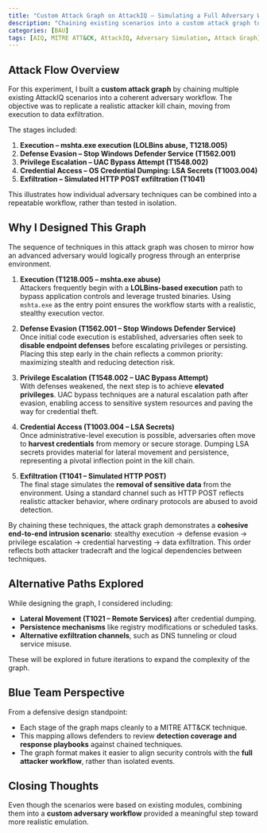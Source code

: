 ```yaml
---
title: "Custom Attack Graph on AttackIQ – Simulating a Full Adversary Workflow"
description: "Chaining existing scenarios into a custom attack graph to emulate a realistic adversary workflow across Execution, Defense Evasion, Privilege Escalation, Credential Access, and Exfiltration."
categories: [BAU]
tags: [AIQ, MITRE ATT&CK, AttackIQ, Adversary Simulation, Attack Graph]
---
```


## Attack Flow Overview

For this experiment, I built a **custom attack graph** by chaining multiple existing AttackIQ scenarios into a coherent adversary workflow.  The objective was to replicate a realistic attacker kill chain, moving from execution to data exfiltration.

The stages included:
1. **Execution – mshta.exe execution (LOLBins abuse, T1218.005)**  
2. **Defense Evasion – Stop Windows Defender Service (T1562.001)**  
3. **Privilege Escalation – UAC Bypass Attempt (T1548.002)**  
4. **Credential Access – OS Credential Dumping: LSA Secrets (T1003.004)**  
5. **Exfiltration – Simulated HTTP POST exfiltration (T1041)**  

This illustrates how individual adversary techniques can be combined into a repeatable workflow, rather than tested in isolation.

## Why I Designed This Graph

The sequence of techniques in this attack graph was chosen to mirror how an advanced adversary would logically progress through an enterprise environment.  

1. **Execution (T1218.005 – mshta.exe abuse)**  
   Attackers frequently begin with a **LOLBins-based execution** path to bypass application controls and leverage trusted binaries. Using `mshta.exe` as the entry point ensures the workflow starts with a realistic, stealthy execution vector.  

2. **Defense Evasion (T1562.001 – Stop Windows Defender Service)**  
   Once initial code execution is established, adversaries often seek to **disable endpoint defenses** before escalating privileges or persisting. Placing this step early in the chain reflects a common priority: maximizing stealth and reducing detection risk.  

3. **Privilege Escalation (T1548.002 – UAC Bypass Attempt)**  
   With defenses weakened, the next step is to achieve **elevated privileges**. UAC bypass techniques are a natural escalation path after evasion, enabling access to sensitive system resources and paving the way for credential theft.  

4. **Credential Access (T1003.004 – LSA Secrets)**  
   Once administrative-level execution is possible, adversaries often move to **harvest credentials** from memory or secure storage. Dumping LSA secrets provides material for lateral movement and persistence, representing a pivotal inflection point in the kill chain.  

5. **Exfiltration (T1041 – Simulated HTTP POST)**  
   The final stage simulates the **removal of sensitive data** from the environment. Using a standard channel such as HTTP POST reflects realistic attacker behavior, where ordinary protocols are abused to avoid detection.  

By chaining these techniques, the attack graph demonstrates a **cohesive end-to-end intrusion scenario**: stealthy execution → defense evasion → privilege escalation → credential harvesting → data exfiltration. This order reflects both attacker tradecraft and the logical dependencies between techniques.

## Alternative Paths Explored

While designing the graph, I considered including:
- **Lateral Movement (T1021 – Remote Services)** after credential dumping.  
- **Persistence mechanisms** like registry modifications or scheduled tasks.  
- **Alternative exfiltration channels**, such as DNS tunneling or cloud service misuse.  

These will be explored in future iterations to expand the complexity of the graph.

## Blue Team Perspective

From a defensive design standpoint:
- Each stage of the graph maps cleanly to a MITRE ATT&CK technique.  
- This mapping allows defenders to review **detection coverage and response playbooks** against chained techniques.  
- The graph format makes it easier to align security controls with the **full attacker workflow**, rather than isolated events.  

## Closing Thoughts

Even though the scenarios were based on existing modules, combining them into a **custom adversary workflow** provided a meaningful step toward more realistic emulation.  
